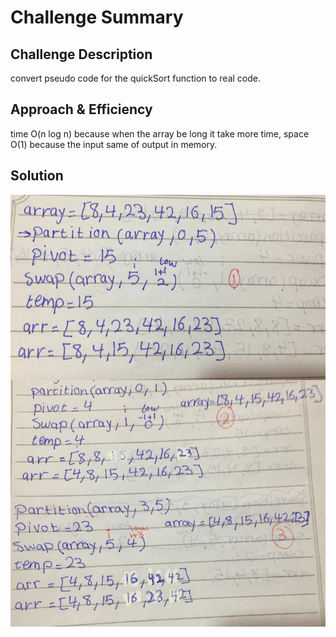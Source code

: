 # Challenge Summary


## Challenge Description
convert pseudo code for the quickSort function to real code. 

## Approach & Efficiency
time O(n log n) because when the array be long it take more time, space O(1) because the input same of output in memory.

## Solution
![treversal](../../assets/quick-sort.jpg)
